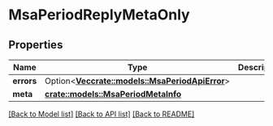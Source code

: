 # MsaPeriodReplyMetaOnly

## Properties

Name | Type | Description | Notes
------------ | ------------- | ------------- | -------------
**errors** | Option<[**Vec<crate::models::MsaPeriodApiError>**](msa.APIError.md)> |  | [optional]
**meta** | [**crate::models::MsaPeriodMetaInfo**](msa.MetaInfo.md) |  |

[[Back to Model list]](../README.md#documentation-for-models) [[Back to API list]](../README.md#documentation-for-api-endpoints) [[Back to README]](../README.md)
